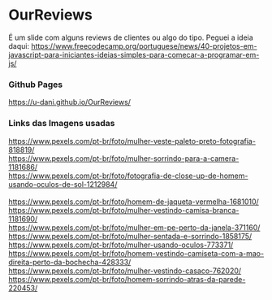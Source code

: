 # OurReviews
É um slide com alguns reviews de clientes ou algo do tipo. Peguei a ideia daqui: https://www.freecodecamp.org/portuguese/news/40-projetos-em-javascript-para-iniciantes-ideias-simples-para-comecar-a-programar-em-js/


### Github Pages
 https://u-dani.github.io/OurReviews/


### Links das Imagens usadas
 https://www.pexels.com/pt-br/foto/mulher-veste-paleto-preto-fotografia-818819/ <br/>
 https://www.pexels.com/pt-br/foto/mulher-sorrindo-para-a-camera-1181686/ <br/>
 https://www.pexels.com/pt-br/foto/fotografia-de-close-up-de-homem-usando-oculos-de-sol-1212984/ <br/> <br/>
 https://www.pexels.com/pt-br/foto/homem-de-jaqueta-vermelha-1681010/ <br/>
 https://www.pexels.com/pt-br/foto/mulher-vestindo-camisa-branca-1181690/ <br/>
 https://www.pexels.com/pt-br/foto/mulher-em-pe-perto-da-janela-371160/ <br/>
 https://www.pexels.com/pt-br/foto/mulher-sentada-e-sorrindo-1858175/ <br/>
 https://www.pexels.com/pt-br/foto/mulher-usando-oculos-773371/ <br/>
 https://www.pexels.com/pt-br/foto/homem-vestindo-camiseta-com-a-mao-direita-perto-da-bochecha-428333/ <br/>
 https://www.pexels.com/pt-br/foto/mulher-vestindo-casaco-762020/ <br/>
 https://www.pexels.com/pt-br/foto/homem-sorrindo-atras-da-parede-220453/ <br/>

